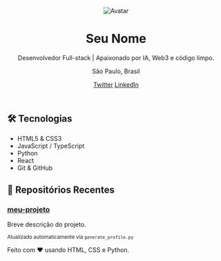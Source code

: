 <!DOCTYPE html>
<html lang="pt-BR">
<head>
  <meta charset="UTF-8">
  <meta name="viewport" content="width=device-width, initial-scale=1">
  <title>Meu Perfil • GitHub</title>
  <link rel="stylesheet" href="style.css">
</head>
<body>
  <header class="header">
    <img src="https://github.com/SEU_USUARIO.png" alt="Avatar" class="avatar">
    <h1>Seu Nome</h1>
    <p class="bio">Desenvolvedor Full-stack | Apaixonado por IA, Web3 e código limpo.</p>
    <p class="location">São Paulo, Brasil</p>
    <div class="social-links">
      <a href="https://twitter.com/SEU_USUARIO" target="_blank">Twitter</a>
      <a href="https://linkedin.com/in/SEU_USUARIO" target="_blank">LinkedIn</a>
    </div>
  </header>

  <section class="section">
    <h2>🛠 Tecnologias</h2>
    <ul class="tech-list">
      <li>HTML5 & CSS3</li>
      <li>JavaScript / TypeScript</li>
      <li>Python</li>
      <li>React</li>
      <li>Git & GitHub</li>
    </ul>
  </section>

  <section class="section">
    <h2>📂 Repositórios Recentes</h2>
    <!-- este conteúdo será gerado pelo Python -->
    <div id="repos" class="repos-grid">
      <!-- Exemplo estático -->
      <div class="repo-card">
        <h3><a href="#">meu-projeto</a></h3>
        <p>Breve descrição do projeto.</p>
      </div>
    </div>
    <small>Atualizado automaticamente via <code>generate_profile.py</code></small>
  </section>

  <footer class="footer">
    <p>Feito com ❤️ usando HTML, CSS e Python.</p>
  </footer>
</body>
</html>

